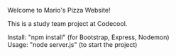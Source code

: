 Welcome to Mario's Pizza Website!

This is a study team project at Codecool.

Install: "npm install" (for Bootstrap, Express, Nodemon) <br />
Usage: "node server.js" (to start the project)


